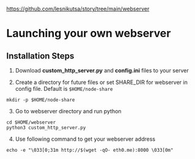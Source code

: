 https://github.com/lesnikutsa/story/tree/main/webserver

# Launching your own webserver

## Installation Steps

1. Download **custom_http_server.py** and **config.ini** files to your server

2. Create a directory for future files or set SHARE_DIR for webserver in config file. Default is `$HOME/node-share`
```
mkdir -p $HOME/node-share
```

3. Go to webserver directory and run python
```
cd $HOME/webserver
python3 custom_http_server.py
```
4. Use following command to get your webserver address
```
echo -e "\033[0;31m http://$(wget -qO- eth0.me):8000 \033[0m"
```
